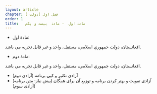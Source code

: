 ```yaml
---
layout: article
chapter: فصل اول (دولت )
order: 1
title:   مادۀ اول  - مادۀ  بيست و يکم
---
```




- مادۀ اول:

افغانستان،‌ دولت جمهوري اسلامي، مستقل، واحد و غير قابل تجزيه مي باشد.
- مادۀ دوم:

افغانستان،‌ دولت جمهوري اسلامي، مستقل، واحد و غير قابل تجزيه مي باشد.
- آزادی تکثیر و کپی برنامه (آزادی دوم)
- آزادی تقویت و بهتر کردن برنامه و توزیع آن برای همگان (پیش نیاز: متن برنامه) (آزادی سوم)

